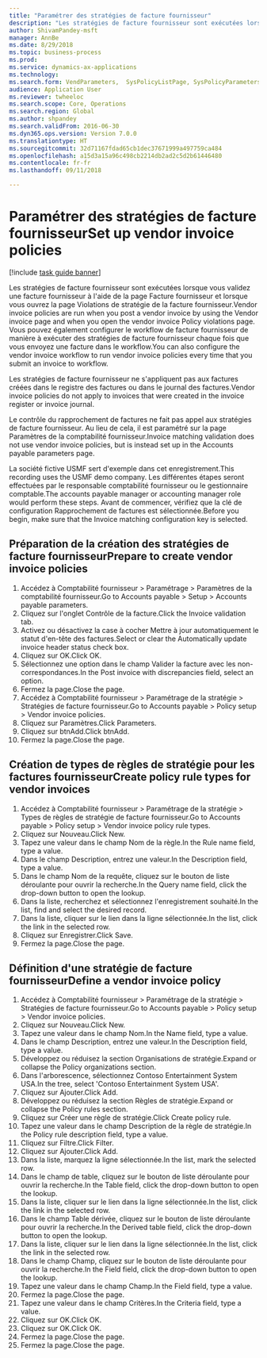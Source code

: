 ```yaml
--- 
title: "Paramétrer des stratégies de facture fournisseur"
description: "Les stratégies de facture fournisseur sont exécutées lorsque vous validez une facture fournisseur à l'aide de la page Facture fournisseur et lorsque vous ouvrez la page Violations de stratégie de la facture fournisseur."
author: ShivamPandey-msft
manager: AnnBe
ms.date: 8/29/2018
ms.topic: business-process
ms.prod: 
ms.service: dynamics-ax-applications
ms.technology: 
ms.search.form: VendParameters,  SysPolicyListPage, SysPolicyParameters, SysPolicySourceDocumentRuleType, SysPolicy, SysPolicySourceDocumentRule, SysQueryForm, SysQueryTableLookUp, SysQueryPrefixLookUp, SysQueryFieldLookUp
audience: Application User
ms.reviewer: twheeloc
ms.search.scope: Core, Operations
ms.search.region: Global
ms.author: shpandey
ms.search.validFrom: 2016-06-30
ms.dyn365.ops.version: Version 7.0.0
ms.translationtype: HT
ms.sourcegitcommit: 32d71167fdad65cb1dec37671999a497759ca484
ms.openlocfilehash: a15d3a15a96c498cb2214db2ad2c5d2b61446480
ms.contentlocale: fr-fr
ms.lasthandoff: 09/11/2018

---
```

# <a name="set-up-vendor-invoice-policies"></a><span data-ttu-id="5403e-103">Paramétrer des stratégies de facture fournisseur</span><span class="sxs-lookup"><span data-stu-id="5403e-103">Set up vendor invoice policies</span></span>

[!include [task guide banner](../../includes/task-guide-banner.md)]

<span data-ttu-id="5403e-104">Les stratégies de facture fournisseur sont exécutées lorsque vous validez une facture fournisseur à l'aide de la page Facture fournisseur et lorsque vous ouvrez la page Violations de stratégie de la facture fournisseur.</span><span class="sxs-lookup"><span data-stu-id="5403e-104">Vendor invoice policies are run when you post a vendor invoice by using the Vendor invoice page and when you open the vendor invoice Policy violations page.</span></span> <span data-ttu-id="5403e-105">Vous pouvez également configurer le workflow de facture fournisseur de manière à exécuter des stratégies de facture fournisseur chaque fois que vous envoyez une facture dans le workflow.</span><span class="sxs-lookup"><span data-stu-id="5403e-105">You can also configure the vendor invoice workflow to run vendor invoice policies every time that you submit an invoice to workflow.</span></span> 

<span data-ttu-id="5403e-106">Les stratégies de facture fournisseur ne s'appliquent pas aux factures créées dans le registre des factures ou dans le journal des factures.</span><span class="sxs-lookup"><span data-stu-id="5403e-106">Vendor invoice policies do not apply to invoices that were created in the invoice register or invoice journal.</span></span> 

<span data-ttu-id="5403e-107">Le contrôle du rapprochement de factures ne fait pas appel aux stratégies de facture fournisseur. Au lieu de cela, il est paramétré sur la page Paramètres de la comptabilité fournisseur.</span><span class="sxs-lookup"><span data-stu-id="5403e-107">Invoice matching validation does not use vendor invoice policies, but is instead set up in the Accounts payable parameters page.</span></span>

<span data-ttu-id="5403e-108">La société fictive USMF sert d'exemple dans cet enregistrement.</span><span class="sxs-lookup"><span data-stu-id="5403e-108">This recording uses the USMF demo company.</span></span> <span data-ttu-id="5403e-109">Les différentes étapes seront effectuées par le responsable comptabilité fournisseur ou le gestionnaire comptable.</span><span class="sxs-lookup"><span data-stu-id="5403e-109">The accounts payable manager or accounting manager role would perform these steps.</span></span> <span data-ttu-id="5403e-110">Avant de commencer, vérifiez que la clé de configuration Rapprochement de factures est sélectionnée.</span><span class="sxs-lookup"><span data-stu-id="5403e-110">Before you begin, make sure that the Invoice matching configuration key is selected.</span></span>


## <a name="prepare-to-create-vendor-invoice-policies"></a><span data-ttu-id="5403e-111">Préparation de la création des stratégies de facture fournisseur</span><span class="sxs-lookup"><span data-stu-id="5403e-111">Prepare to create vendor invoice policies</span></span>
1. <span data-ttu-id="5403e-112">Accédez à Comptabilité fournisseur > Paramétrage > Paramètres de la comptabilité fournisseur.</span><span class="sxs-lookup"><span data-stu-id="5403e-112">Go to Accounts payable > Setup > Accounts payable parameters.</span></span>
2. <span data-ttu-id="5403e-113">Cliquez sur l'onglet Contrôle de la facture.</span><span class="sxs-lookup"><span data-stu-id="5403e-113">Click the Invoice validation tab.</span></span>
3. <span data-ttu-id="5403e-114">Activez ou désactivez la case à cocher Mettre à jour automatiquement le statut d'en-tête des factures.</span><span class="sxs-lookup"><span data-stu-id="5403e-114">Select or clear the Automatically update invoice header status check box.</span></span>
4. <span data-ttu-id="5403e-115">Cliquez sur OK.</span><span class="sxs-lookup"><span data-stu-id="5403e-115">Click OK.</span></span>
5. <span data-ttu-id="5403e-116">Sélectionnez une option dans le champ Valider la facture avec les non-correspondances.</span><span class="sxs-lookup"><span data-stu-id="5403e-116">In the Post invoice with discrepancies field, select an option.</span></span>
6. <span data-ttu-id="5403e-117">Fermez la page.</span><span class="sxs-lookup"><span data-stu-id="5403e-117">Close the page.</span></span>
7. <span data-ttu-id="5403e-118">Accédez à Comptabilité fournisseur > Paramétrage de la stratégie > Stratégies de facture fournisseur.</span><span class="sxs-lookup"><span data-stu-id="5403e-118">Go to Accounts payable > Policy setup > Vendor invoice policies.</span></span>
8. <span data-ttu-id="5403e-119">Cliquez sur Paramètres.</span><span class="sxs-lookup"><span data-stu-id="5403e-119">Click Parameters.</span></span>
9. <span data-ttu-id="5403e-120">Cliquez sur btnAdd.</span><span class="sxs-lookup"><span data-stu-id="5403e-120">Click btnAdd.</span></span>
10. <span data-ttu-id="5403e-121">Fermez la page.</span><span class="sxs-lookup"><span data-stu-id="5403e-121">Close the page.</span></span>

## <a name="create-policy-rule-types-for-vendor-invoices"></a><span data-ttu-id="5403e-122">Création de types de règles de stratégie pour les factures fournisseur</span><span class="sxs-lookup"><span data-stu-id="5403e-122">Create policy rule types for vendor invoices</span></span>
1. <span data-ttu-id="5403e-123">Accédez à Comptabilité fournisseur > Paramétrage de la stratégie > Types de règles de stratégie de facture fournisseur.</span><span class="sxs-lookup"><span data-stu-id="5403e-123">Go to Accounts payable > Policy setup > Vendor invoice policy rule types.</span></span>
2. <span data-ttu-id="5403e-124">Cliquez sur Nouveau.</span><span class="sxs-lookup"><span data-stu-id="5403e-124">Click New.</span></span>
3. <span data-ttu-id="5403e-125">Tapez une valeur dans le champ Nom de la règle.</span><span class="sxs-lookup"><span data-stu-id="5403e-125">In the Rule name field, type a value.</span></span>
4. <span data-ttu-id="5403e-126">Dans le champ Description, entrez une valeur.</span><span class="sxs-lookup"><span data-stu-id="5403e-126">In the Description field, type a value.</span></span>
5. <span data-ttu-id="5403e-127">Dans le champ Nom de la requête, cliquez sur le bouton de liste déroulante pour ouvrir la recherche.</span><span class="sxs-lookup"><span data-stu-id="5403e-127">In the Query name field, click the drop-down button to open the lookup.</span></span>
6. <span data-ttu-id="5403e-128">Dans la liste, recherchez et sélectionnez l'enregistrement souhaité.</span><span class="sxs-lookup"><span data-stu-id="5403e-128">In the list, find and select the desired record.</span></span>
7. <span data-ttu-id="5403e-129">Dans la liste, cliquer sur le lien dans la ligne sélectionnée.</span><span class="sxs-lookup"><span data-stu-id="5403e-129">In the list, click the link in the selected row.</span></span>
8. <span data-ttu-id="5403e-130">Cliquez sur Enregistrer.</span><span class="sxs-lookup"><span data-stu-id="5403e-130">Click Save.</span></span>
9. <span data-ttu-id="5403e-131">Fermez la page.</span><span class="sxs-lookup"><span data-stu-id="5403e-131">Close the page.</span></span>

## <a name="define-a-vendor-invoice-policy"></a><span data-ttu-id="5403e-132">Définition d'une stratégie de facture fournisseur</span><span class="sxs-lookup"><span data-stu-id="5403e-132">Define a vendor invoice policy</span></span>
1. <span data-ttu-id="5403e-133">Accédez à Comptabilité fournisseur > Paramétrage de la stratégie > Stratégies de facture fournisseur.</span><span class="sxs-lookup"><span data-stu-id="5403e-133">Go to Accounts payable > Policy setup > Vendor invoice policies.</span></span>
2. <span data-ttu-id="5403e-134">Cliquez sur Nouveau.</span><span class="sxs-lookup"><span data-stu-id="5403e-134">Click New.</span></span>
3. <span data-ttu-id="5403e-135">Tapez une valeur dans le champ Nom.</span><span class="sxs-lookup"><span data-stu-id="5403e-135">In the Name field, type a value.</span></span>
4. <span data-ttu-id="5403e-136">Dans le champ Description, entrez une valeur.</span><span class="sxs-lookup"><span data-stu-id="5403e-136">In the Description field, type a value.</span></span>
5. <span data-ttu-id="5403e-137">Développez ou réduisez la section Organisations de stratégie.</span><span class="sxs-lookup"><span data-stu-id="5403e-137">Expand or collapse the Policy organizations section.</span></span>
6. <span data-ttu-id="5403e-138">Dans l'arborescence, sélectionnez Contoso Entertainment System USA.</span><span class="sxs-lookup"><span data-stu-id="5403e-138">In the tree, select 'Contoso Entertainment System USA'.</span></span>
7. <span data-ttu-id="5403e-139">Cliquez sur Ajouter.</span><span class="sxs-lookup"><span data-stu-id="5403e-139">Click Add.</span></span>
8. <span data-ttu-id="5403e-140">Développez ou réduisez la section Règles de stratégie.</span><span class="sxs-lookup"><span data-stu-id="5403e-140">Expand or collapse the Policy rules section.</span></span>
9. <span data-ttu-id="5403e-141">Cliquez sur Créer une règle de stratégie.</span><span class="sxs-lookup"><span data-stu-id="5403e-141">Click Create policy rule.</span></span>
10. <span data-ttu-id="5403e-142">Tapez une valeur dans le champ Description de la règle de stratégie.</span><span class="sxs-lookup"><span data-stu-id="5403e-142">In the Policy rule description field, type a value.</span></span>
11. <span data-ttu-id="5403e-143">Cliquez sur Filtre.</span><span class="sxs-lookup"><span data-stu-id="5403e-143">Click Filter.</span></span>
12. <span data-ttu-id="5403e-144">Cliquez sur Ajouter.</span><span class="sxs-lookup"><span data-stu-id="5403e-144">Click Add.</span></span>
13. <span data-ttu-id="5403e-145">Dans la liste, marquez la ligne sélectionnée.</span><span class="sxs-lookup"><span data-stu-id="5403e-145">In the list, mark the selected row.</span></span>
14. <span data-ttu-id="5403e-146">Dans le champ de table, cliquez sur le bouton de liste déroulante pour ouvrir la recherche.</span><span class="sxs-lookup"><span data-stu-id="5403e-146">In the Table field, click the drop-down button to open the lookup.</span></span>
15. <span data-ttu-id="5403e-147">Dans la liste, cliquer sur le lien dans la ligne sélectionnée.</span><span class="sxs-lookup"><span data-stu-id="5403e-147">In the list, click the link in the selected row.</span></span>
16. <span data-ttu-id="5403e-148">Dans le champ Table dérivée, cliquez sur le bouton de liste déroulante pour ouvrir la recherche.</span><span class="sxs-lookup"><span data-stu-id="5403e-148">In the Derived table field, click the drop-down button to open the lookup.</span></span>
17. <span data-ttu-id="5403e-149">Dans la liste, cliquer sur le lien dans la ligne sélectionnée.</span><span class="sxs-lookup"><span data-stu-id="5403e-149">In the list, click the link in the selected row.</span></span>
18. <span data-ttu-id="5403e-150">Dans le champ Champ, cliquez sur le bouton de liste déroulante pour ouvrir la recherche.</span><span class="sxs-lookup"><span data-stu-id="5403e-150">In the Field field, click the drop-down button to open the lookup.</span></span>
19. <span data-ttu-id="5403e-151">Tapez une valeur dans le champ Champ.</span><span class="sxs-lookup"><span data-stu-id="5403e-151">In the Field field, type a value.</span></span>
20. <span data-ttu-id="5403e-152">Fermez la page.</span><span class="sxs-lookup"><span data-stu-id="5403e-152">Close the page.</span></span>
21. <span data-ttu-id="5403e-153">Tapez une valeur dans le champ Critères.</span><span class="sxs-lookup"><span data-stu-id="5403e-153">In the Criteria field, type a value.</span></span>
22. <span data-ttu-id="5403e-154">Cliquez sur OK.</span><span class="sxs-lookup"><span data-stu-id="5403e-154">Click OK.</span></span>
23. <span data-ttu-id="5403e-155">Cliquez sur OK.</span><span class="sxs-lookup"><span data-stu-id="5403e-155">Click OK.</span></span>
24. <span data-ttu-id="5403e-156">Fermez la page.</span><span class="sxs-lookup"><span data-stu-id="5403e-156">Close the page.</span></span>
25. <span data-ttu-id="5403e-157">Fermez la page.</span><span class="sxs-lookup"><span data-stu-id="5403e-157">Close the page.</span></span>


